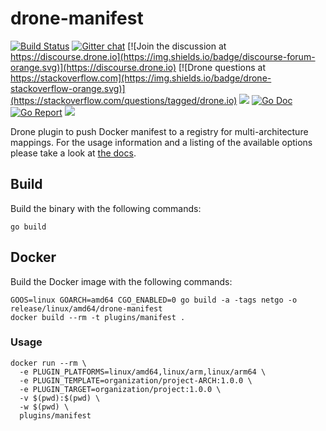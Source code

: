 # drone-manifest

[![Build Status](http://cloud.drone.io/api/badges/drone-plugins/drone-manifest/status.svg)](http://cloud.drone.io/drone-plugins/drone-manifest)
[![Gitter chat](https://badges.gitter.im/drone/drone.png)](https://gitter.im/drone/drone)
[![Join the discussion at https://discourse.drone.io](https://img.shields.io/badge/discourse-forum-orange.svg)](https://discourse.drone.io)
[![Drone questions at https://stackoverflow.com](https://img.shields.io/badge/drone-stackoverflow-orange.svg)](https://stackoverflow.com/questions/tagged/drone.io)
[![](https://images.microbadger.com/badges/image/plugins/manifest.svg)](https://microbadger.com/images/plugins/manifest "Get your own image badge on microbadger.com")
[![Go Doc](https://godoc.org/github.com/drone-plugins/drone-manifest?status.svg)](http://godoc.org/github.com/drone-plugins/drone-manifest)
[![Go Report](https://goreportcard.com/badge/github.com/drone-plugins/drone-manifest)](https://goreportcard.com/report/github.com/drone-plugins/drone-manifest)
[![](https://images.microbadger.com/badges/image/plugins/manifest.svg)](https://microbadger.com/images/plugins/manifest "Get your own image badge on microbadger.com")

Drone plugin to push Docker manifest to a registry for multi-architecture mappings. For the usage information and a listing of the available options please take a look at [the docs](http://plugins.drone.io/drone-plugins/drone-manifest/).

## Build

Build the binary with the following commands:

```
go build
```

## Docker

Build the Docker image with the following commands:

```
GOOS=linux GOARCH=amd64 CGO_ENABLED=0 go build -a -tags netgo -o release/linux/amd64/drone-manifest
docker build --rm -t plugins/manifest .
```

### Usage

```
docker run --rm \
  -e PLUGIN_PLATFORMS=linux/amd64,linux/arm,linux/arm64 \
  -e PLUGIN_TEMPLATE=organization/project-ARCH:1.0.0 \
  -e PLUGIN_TARGET=organization/project:1.0.0 \
  -v $(pwd):$(pwd) \
  -w $(pwd) \
  plugins/manifest
```
